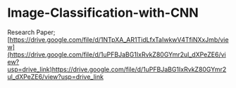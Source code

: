 # Image-Classification-with-CNN

Research Paper; [https://drive.google.com/file/d/1NTpXA_AR1TidLfxTaIwkwV4TfiNXxJmb/view](https://drive.google.com/file/d/1uPFBJaBG1IxRvkZ80GYmr2ul_dXPeZE6/view?usp=drive_link)https://drive.google.com/file/d/1uPFBJaBG1IxRvkZ80GYmr2ul_dXPeZE6/view?usp=drive_link
